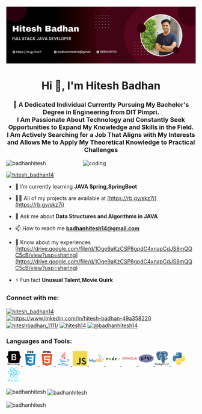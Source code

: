 ![logo](https://github.com/badhanhitesh/badhanhitesh/blob/main/Github_me.png)
<h1 align="center">Hi 👋, I'm Hitesh Badhan</h1>
<div style="text-align: center;">
    <h3>🔭 A Dedicated Individual Currently Pursuing My Bachelor's Degree in Engineering from DIT Pimpri.<br> I Am Passionate About Technology and Constantly Seek Opportunities to Expand My Knowledge and Skills in the Field. <br>I Am Actively Searching for a Job That Aligns with My Interests and Allows Me to Apply My Theoretical Knowledge to Practical Challenges</h3>
</div>
<img align="right" alt="coding" width="300" src="https://camo.githubusercontent.com/4592034aa2947db1214599a3079a27a8ae0e41552bdf88736c634e3fef5360c9/68747470733a2f2f7777772e6161676e69612e636f6d2f77702d636f6e74656e742f75706c6f6164732f323032312f31322f33393939382d7765622d646576656c6f706d656e742e676966">

<p align="left"> <img src="https://komarev.com/ghpvc/?username=badhanhitesh&label=Profile%20views&color=0e75b6&style=flat" alt="badhanhitesh" /> </p>

<p align="left"> <a href="https://twitter.com/hitesh_badhan14" target="blank"><img src="https://img.shields.io/twitter/follow/hitesh_badhan14?logo=twitter&style=for-the-badge" alt="hitesh_badhan14" /></a> </p>

- 🌱 I’m currently learning **JAVA Spring,SpringBoot**

- 👨‍💻 All of my projects are available at [https://rb.gy/skz7i](https://rb.gy/skz7i)

- 💬 Ask me about **Data Structures and Algorithms in JAVA**

- 📫 How to reach me **badhanhitesh14@gmail.com**

- 📄 Know about my experiences [https://drive.google.com/file/d/1Oge9aKzCSP8gpdC4xnapCdJS8mQQC5cB/view?usp=sharing](https://drive.google.com/file/d/1Oge9aKzCSP8gpdC4xnapCdJS8mQQC5cB/view?usp=sharing)

- ⚡ Fun fact **Unusual Talent,Movie Quirk**

<h3 align="left">Connect with me:</h3>
<p align="left">
<a href="https://twitter.com/hitesh_badhan14" target="blank"><img align="center" src="https://raw.githubusercontent.com/rahuldkjain/github-profile-readme-generator/master/src/images/icons/Social/twitter.svg" alt="hitesh_badhan14" height="30" width="40" /></a>
<a href="https://linkedin.com/in/https://www.linkedin.com/in/hitesh-badhan-49a358220" target="blank"><img align="center" src="https://raw.githubusercontent.com/rahuldkjain/github-profile-readme-generator/master/src/images/icons/Social/linked-in-alt.svg" alt="https://www.linkedin.com/in/hitesh-badhan-49a358220" height="30" width="40" /></a>
<a href="https://instagram.com/hiteshbadhan_1111/" target="blank"><img align="center" src="https://raw.githubusercontent.com/rahuldkjain/github-profile-readme-generator/master/src/images/icons/Social/instagram.svg" alt="hiteshbadhan_1111/" height="30" width="40" /></a>
<a href="https://www.youtube.com/c/hitesh14" target="blank"><img align="center" src="https://raw.githubusercontent.com/rahuldkjain/github-profile-readme-generator/master/src/images/icons/Social/youtube.svg" alt="hitesh14" height="30" width="40" /></a>
<a href="https://www.hackerrank.com/@badhanhitesh14" target="blank"><img align="center" src="https://raw.githubusercontent.com/rahuldkjain/github-profile-readme-generator/master/src/images/icons/Social/hackerrank.svg" alt="@badhanhitesh14" height="30" width="40" /></a>
</p>

<h3 align="left">Languages and Tools:</h3>
<p align="left"> <a href="https://getbootstrap.com" target="_blank" rel="noreferrer"> <img src="https://raw.githubusercontent.com/devicons/devicon/master/icons/bootstrap/bootstrap-plain-wordmark.svg" alt="bootstrap" width="40" height="40"/> </a> <a href="https://www.w3schools.com/css/" target="_blank" rel="noreferrer"> <img src="https://raw.githubusercontent.com/devicons/devicon/master/icons/css3/css3-original-wordmark.svg" alt="css3" width="40" height="40"/> </a> <a href="https://www.w3.org/html/" target="_blank" rel="noreferrer"> <img src="https://raw.githubusercontent.com/devicons/devicon/master/icons/html5/html5-original-wordmark.svg" alt="html5" width="40" height="40"/> </a> <a href="https://www.java.com" target="_blank" rel="noreferrer"> <img src="https://raw.githubusercontent.com/devicons/devicon/master/icons/java/java-original.svg" alt="java" width="40" height="40"/> </a> <a href="https://developer.mozilla.org/en-US/docs/Web/JavaScript" target="_blank" rel="noreferrer"> <img src="https://raw.githubusercontent.com/devicons/devicon/master/icons/javascript/javascript-original.svg" alt="javascript" width="40" height="40"/> </a> <a href="https://www.mysql.com/" target="_blank" rel="noreferrer"> <img src="https://raw.githubusercontent.com/devicons/devicon/master/icons/mysql/mysql-original-wordmark.svg" alt="mysql" width="40" height="40"/> </a> <a href="https://nodejs.org" target="_blank" rel="noreferrer"> <img src="https://raw.githubusercontent.com/devicons/devicon/master/icons/nodejs/nodejs-original-wordmark.svg" alt="nodejs" width="40" height="40"/> </a> <a href="https://www.oracle.com/" target="_blank" rel="noreferrer"> <img src="https://raw.githubusercontent.com/devicons/devicon/master/icons/oracle/oracle-original.svg" alt="oracle" width="40" height="40"/> </a> <a href="https://www.php.net" target="_blank" rel="noreferrer"> <img src="https://raw.githubusercontent.com/devicons/devicon/master/icons/php/php-original.svg" alt="php" width="40" height="40"/> </a> <a href="https://www.postgresql.org" target="_blank" rel="noreferrer"> <img src="https://raw.githubusercontent.com/devicons/devicon/master/icons/postgresql/postgresql-original-wordmark.svg" alt="postgresql" width="40" height="40"/> </a> <a href="https://www.python.org" target="_blank" rel="noreferrer"> <img src="https://raw.githubusercontent.com/devicons/devicon/master/icons/python/python-original.svg" alt="python" width="40" height="40"/> </a> <a href="https://reactjs.org/" target="_blank" rel="noreferrer"> <img src="https://raw.githubusercontent.com/devicons/devicon/master/icons/react/react-original-wordmark.svg" alt="react" width="40" height="40"/> </a> </p>

<p><img align="left" src="https://github-readme-stats.vercel.app/api/top-langs?username=badhanhitesh&show_icons=true&locale=en&layout=compact" alt="badhanhitesh" /></p>

<p>&nbsp;<img align="center" src="https://github-readme-stats.vercel.app/api?username=badhanhitesh&show_icons=true&locale=en" alt="badhanhitesh" /></p>

<p><img align="center" src="https://github-readme-streak-stats.herokuapp.com/?user=badhanhitesh&" alt="badhanhitesh" /></p>
